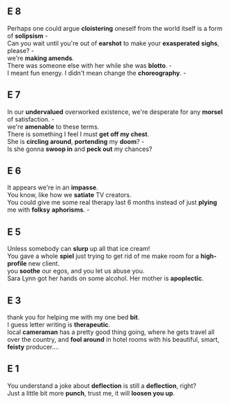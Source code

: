
## E 8 
Perhaps one could argue **cloistering** oneself from the world itself is a form of **solipsism** -  
Can you wait until you're out of **earshot** to make your **exasperated** **sighs**, please? -  
we're **making amends**.  
There was someone else with her while she was **blotto**. -  
I meant fun energy. I didn't mean change the **choreography**. -  


## E 7  
In our **undervalued** overworked existence, we're desperate for any **morsel** of satisfaction. -  
we're **amenable** to these terms.  
There is something I feel I must **get off my chest**.  
She is **circling around**, **portending** my **doom**? -  
Is she gonna **swoop in** and **peck out** my chances?  

## E 6  
It appears we're in an **impasse**.  
You know, like how we **satiate** TV creators.  
You could give me some real therapy last 6 months instead of just **plying** me with **folksy** **aphorisms**. - 

## E 5 
Unless somebody can **slurp** up all that ice cream!  
You gave a whole **spiel** just trying to get rid of me make room for a **high-profile** new client.  
you **soothe** our egos, and you let us abuse you.  
Sara Lynn got her hands on some alcohol. Her mother is **apoplectic**.  


## E 3 
thank you for helping me with my one bed **bit**.  
I guess letter writing is **therapeutic**.  
local **cameraman** has a pretty good thing going, where he gets travel all over the country, and **fool around** in hotel rooms with his beautiful, smart, **feisty** producer....  

## E 1 
You understand a joke about **deflection** is still a **deflection**, right?  
Just a little bit more **punch**, trust me, it will **loosen you up**.  
